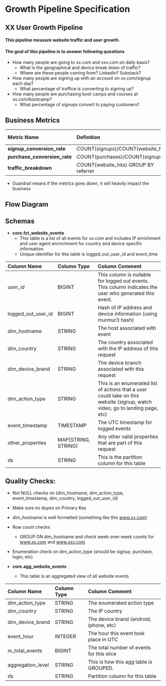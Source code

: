 # Growth Pipeline Specification

## XX User Growth Pipeline

#### This pipeline measure website traffic and user growth.

#### The goal of this pipeline is to answer following questions
- How many people are going to xx.com and xxx.com on daily basis?
    - What is the geographical and device break down of traffic?
    - Where are these people coming from? LinkedIn? Substack?
- How many people are signing up with an account on xx.com/signup each day?
    - What percentage of traffice is converting to signing up?
- How many people are purchasing boot camps and courses at xx.com/bootcamp?
    - What percentage of signups convert to paying customers?

## Business Metrics
|  **Metric Name** | **Definition**  | **is Guardrail** |
| :------ | :------  | :------: |
| **signup_conversion_rate** | COUNT(signups)/COUNT(website_hits) | YES |
| **purchase_conversion_rate** | COUNT(purchases)/COUNT(signups) | YES |
| **traffic_breakdown** | COUNT(website_hits) GROUP BY referrer | NO |

- Guardrail means if the metrics goes down, it will heavily impact the business

## Flow Diagram

## Schemas

- **core.fct_website_events**
    - This table is a list of all events for xx.com and includes IP enrichment and user agent enrinchment for country and device specific information.
    - Unique identifier for this table is logged_out_user_id and event_time

| **Column Name** | **Column Type** | **Column Comment** |
| :------ | :------  | :------ |
| *user_id* | BIGINT | This column is nullable for logged out events. This column indicates the user who generated this event. |
| logged_out_user_id | BIGINT | Hash of IP address and device information (using murmur3 hash)|
| dim_hostname | STRING | The host associated with event | 
| dim_country | STRING | The country associated with the IP address of this request |
| dim_device_brand | STRING | The device branch associated with this request |
| dim_action_type | STRING | This is an enumerated list of actions that a user could take on this website (signup, watch video, go to landing page, etc) |
| event_timestamp | TIMESTAMP | The UTC timestamp for logged events |
| other_properties | MAP[STRING, STRING] | Any other valid properties that are part of this request |
| ds | STRING | This is the partition column for this table |

## Quality Checks:
- Not NULL checks on (dim_hostname, dim_action_type, event_timestamp, dim_country, logged_out_user_id)
- Make sure no dupes on Primary Key
- dim_hostname is well formatted (something like this www.xx.com)
- Row count checks  
    - GROUP ON dim_hostname and check week-over-week counts for www.xx.com and www.xxx.com
- Enumeration check on dim_action_type (should be signup, purchase, login, etc)

- **core.agg_website_events**
    - This table is an aggregated view of all website events

| **Column Name** | **Column Type** | **Column Comment** |
| :------ | :------  | :------ |
| dim_action_type | STRING | The enumerated action type |
| dim_country | STRING | The IP country |
| dim_device_brand | STRING | The device brand (android, iphone, etc) |
| event_hour | INTEGER | The hour this event took place in UTC |
| m_total_events | BIGINT | The total number of events for this slice |
| aggregation_level | STRING | This is how this agg table is GROUPED. |
| ds | STRING | Partition column for this table |

